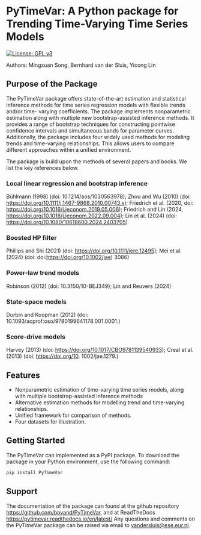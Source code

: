# PyTimeVar: A Python package for Trending Time-Varying Time Series Models
<!-- badges: start -->
[![License: GPL v3](https://img.shields.io/badge/License-GPLv3-blue.svg)](https://www.gnu.org/licenses/gpl-3.0)
<!-- badges: end -->
Authors: Mingxuan Song, Bernhard van der Sluis, Yicong Lin

## Purpose of the Package

The PyTimeVar package offers state-of-the-art estimation and statistical inference methods for time series regression models with flexible trends and/or time-
varying coefficients. The package implements nonparametric estimation along with multiple new bootstrap-assisted inference methods.
It provides a range of bootstrap techniques for constructing pointwise confidence intervals and simultaneous bands for parameter curves. 
Additionally, the package includes four widely used methods for modeling trends and time-varying relationships. 
This allows users to compare different approaches within a unified environment.

The package is build upon the methods of several papers and books. We list the key references below.
### Local linear regression and bootstrap inference
Bühlmann (1998) (doi: 10.1214/aos/1030563978); Zhou and Wu (2010) (doi: https://doi.org/10.1111/j.1467-9868.2010.00743.x); Friedrich et al. (2020, doi: https://doi.org/10.1016/j.jeconom.2019.05.006); Friedrich
and Lin (2024, https://doi.org/10.1016/j.jeconom.2022.09.004); Lin et al. (2024) (doi: https://doi.org/10.1080/10618600.2024.2403705)

### Boosted HP filter
Phillips and Shi (2021) (doi: https://doi.org/10.1111/iere.12495);  Mei et al. (2024) (doi: doi:https://doi.org/10.1002/jae)
3086)

### Power-law trend models
Robinson (2012) (doi: 10.3150/10-BEJ349); Lin and Reuvers (2024)

### State-space models
Durbin and Koopman (2012) (doi: 10.1093/acprof:oso/9780199641178.001.0001.)

### Score-drive models 
Harvey (2013) (doi: 
https://doi.org/10.1017/CBO9781139540933); Creal et al. (2013) (doi: https://doi.org/10.
1002/jae.1279.)

## Features

- Nonparametric estimation of time-varying time series models, along with multiple bootstrap-assisted inference methods
- Alternative estimation methods for modelling trend and time-varying relationships.
- Unified framework for comparison of methods.
- Four datasets for illustration.

## Getting Started

The PyTimeVar can implemented as a PyPI package. To download the package in your Python environment, use the following command:
```python 
pip install PyTimeVar
```

## Support
The documentation of the package can found at the github repository https://github.com/bpvand/PyTimeVar, and at ReadTheDocs https://pytimevar.readthedocs.io/en/latest/
Any questions and comments on the PyTimeVar package can be raised via email to vandersluis@ese.eur.nl.
